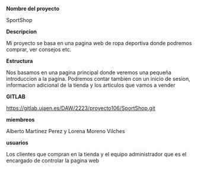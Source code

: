 **Nombre del proyecto**  

SportShop

**Descripcion**

Mi proyecto se basa en una pagina web de ropa deportiva donde podremos comprar, ver consejos etc.

**Estructura**  

Nos basamos en una pagina principal donde veremos una pequeña introduccion a la pagina. Podremos contar tambien con un inicio de sesion, informacion adicional de la tienda y los articulos que vamos a vender

**GITLAB** 

https://gitlab.ujaen.es/DAW/2223/proyecto106/SportShop.git

**miembreos**       

Alberto Martinez Perez y Lorena Moreno Vilches

**usuarios**

Los clientes que compran en la tienda y el equipo administrador que es el encargado de controlar la pagina web
